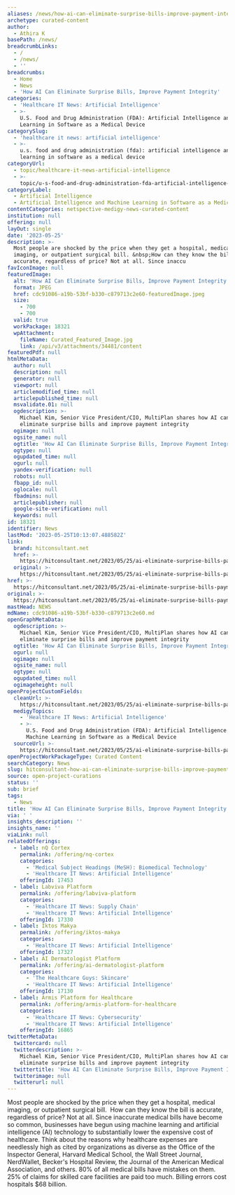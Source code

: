 ```yaml
---
aliases: /news/how-ai-can-eliminate-surprise-bills-improve-payment-integrity
archetype: curated-content
author:
  - Athira K
basePath: /news/
breadcrumbLinks:
  - /
  - /news/
  - ''
breadcrumbs:
  - Home
  - News
  - 'How AI Can Eliminate Surprise Bills, Improve Payment Integrity'
categories:
  - 'Healthcare IT News: Artificial Intelligence'
  - >-
    U.S. Food and Drug Administration (FDA): Artificial Intelligence and Machine
    Learning in Software as a Medical Device
categorySlug:
  - 'healthcare it news: artificial intelligence'
  - >-
    u.s. food and drug administration (fda): artificial intelligence and machine
    learning in software as a medical device
categoryUrl:
  - topic/healthcare-it-news-artificial-intelligence
  - >-
    topic/u-s-food-and-drug-administration-fda-artificial-intelligence-and-machine-learning-in-software-as-a-medical-device
categoryLabel:
  - Artificial Intelligence
  - Artificial Intelligence and Machine Learning in Software as a Medical Device
contentCategories: netspective-medigy-news-curated-content
institution: null
offering: null
layOut: single
date: '2023-05-25'
description: >-
  Most people are shocked by the price when they get a hospital, medical
  imaging, or outpatient surgical bill. &nbsp;How can they know the bill is
  accurate, regardless of price? Not at all. Since inaccu
favIconImage: null
featuredImage:
  alt: 'How AI Can Eliminate Surprise Bills, Improve Payment Integrity'
  format: JPEG
  href: cdc91086-a19b-53bf-b330-c879713c2e60-featuredImage.jpeg
  size:
    - 700
    - 700
  valid: true
  workPackage: 18321
  wpAttachment:
    fileName: Curated_Featured_Image.jpg
    link: /api/v3/attachments/34481/content
featuredPdf: null
htmlMetaData:
  author: null
  description: null
  generator: null
  viewport: null
  articlemodified_time: null
  articlepublished_time: null
  msvalidate.01: null
  ogdescription: >-
    Michael Kim, Senior Vice President/CIO, MultiPlan shares how AI can
    eliminate surprise bills and improve payment integrity
  ogimage: null
  ogsite_name: null
  ogtitle: 'How AI Can Eliminate Surprise Bills, Improve Payment Integrity'
  ogtype: null
  ogupdated_time: null
  ogurl: null
  yandex-verification: null
  robots: null
  fbapp_id: null
  oglocale: null
  fbadmins: null
  articlepublisher: null
  google-site-verification: null
  keywords: null
id: 18321
identifier: News
lastMod: '2023-05-25T10:13:07.488582Z'
link:
  brand: hitconsultant.net
  href: >-
    https://hitconsultant.net/2023/05/25/ai-eliminate-surprise-bills-payment-integrity/
  original: >-
    https://hitconsultant.net/2023/05/25/ai-eliminate-surprise-bills-payment-integrity/
href: >-
  https://hitconsultant.net/2023/05/25/ai-eliminate-surprise-bills-payment-integrity/
original: >-
  https://hitconsultant.net/2023/05/25/ai-eliminate-surprise-bills-payment-integrity/
mastHead: NEWS
mdName: cdc91086-a19b-53bf-b330-c879713c2e60.md
openGraphMetaData:
  ogdescription: >-
    Michael Kim, Senior Vice President/CIO, MultiPlan shares how AI can
    eliminate surprise bills and improve payment integrity
  ogtitle: 'How AI Can Eliminate Surprise Bills, Improve Payment Integrity'
  ogurl: null
  ogimage: null
  ogsite_name: null
  ogtype: null
  ogupdated_time: null
  ogimageheight: null
openProjectCustomFields:
  cleanUrl: >-
    https://hitconsultant.net/2023/05/25/ai-eliminate-surprise-bills-payment-integrity/
  medigyTopics:
    - 'Healthcare IT News: Artificial Intelligence'
    - >-
      U.S. Food and Drug Administration (FDA): Artificial Intelligence and
      Machine Learning in Software as a Medical Device
  sourceUrl: >-
    https://hitconsultant.net/2023/05/25/ai-eliminate-surprise-bills-payment-integrity/
openProjectWorkPackageType: Curated Content
searchCategory: News
slug: hitconsultant-how-ai-can-eliminate-surprise-bills-improve-payment-integrity
source: open-project-curations
status: ''
sub: brief
tags:
  - News
title: 'How AI Can Eliminate Surprise Bills, Improve Payment Integrity'
via: ' '
insights_description: ''
insights_name: ''
viaLink: null
relatedOfferings:
  - label: nQ Cortex
    permalink: /offering/nq-cortex
    categories:
      - 'Medical Subject Headings (MeSH): Biomedical Technology'
      - 'Healthcare IT News: Artificial Intelligence'
    offeringId: 17453
  - label: Labviva Platform
    permalink: /offering/labviva-platform
    categories:
      - 'Healthcare IT News: Supply Chain'
      - 'Healthcare IT News: Artificial Intelligence'
    offeringId: 17330
  - label: Iktos Makya
    permalink: /offering/iktos-makya
    categories:
      - 'Healthcare IT News: Artificial Intelligence'
    offeringId: 17327
  - label: AI Dermatologist Platform
    permalink: /offering/ai-dermatologist-platform
    categories:
      - 'The Healthcare Guys: Skincare'
      - 'Healthcare IT News: Artificial Intelligence'
    offeringId: 17130
  - label: Armis Platform for Healthcare
    permalink: /offering/armis-platform-for-healthcare
    categories:
      - 'Healthcare IT News: Cybersecurity'
      - 'Healthcare IT News: Artificial Intelligence'
    offeringId: 16865
twitterMetaData:
  twittercard: null
  twitterdescription: >-
    Michael Kim, Senior Vice President/CIO, MultiPlan shares how AI can
    eliminate surprise bills and improve payment integrity
  twittertitle: 'How AI Can Eliminate Surprise Bills, Improve Payment Integrity'
  twitterimage: null
  twitterurl: null
---
```

<p>Most people are shocked by the price when they get a hospital, medical imaging, or outpatient surgical bill. &nbsp;How can they know the bill is accurate, regardless of price? Not at all. Since inaccurate medical bills have become so common, businesses have begun using machine learning and artificial intelligence (AI) technology to substantially lower the expensive cost of healthcare. Think about the reasons why healthcare expenses are needlessly high as cited by organizations as diverse as the Office of the Inspector General, Harvard Medical School, the Wall Street Journal, NerdWallet, Becker's Hospital Review, the Journal of the American Medical Association, and others. 80% of all medical bills have mistakes on them. 25% of claims for skilled care facilities are paid too much. Billing errors cost hospitals $68 billion.</p>